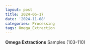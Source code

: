 ```yaml
---
layout: post
title: 2024-06-17
date: '2024-11-08'
categories: Processing
tags: Omega_Extraction
---
```


**Omega Extractions** Samples (103-110)